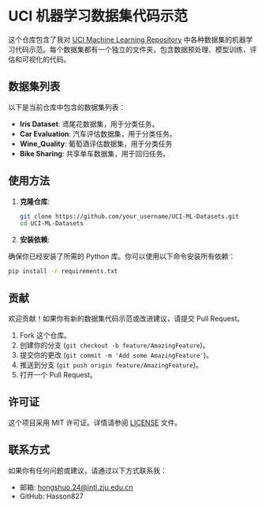 # UCI 机器学习数据集代码示范

这个仓库包含了我对 [UCI Machine Learning Repository](https://archive.ics.uci.edu/ml/index.php) 中各种数据集的机器学习代码示范。每个数据集都有一个独立的文件夹，包含数据预处理、模型训练、评估和可视化的代码。

## 数据集列表

以下是当前仓库中包含的数据集列表：

- **Iris Dataset**: 鸢尾花数据集，用于分类任务。
- **Car Evaluation**: 汽车评估数据集，用于分类任务。
- **Wine_Quality**: 葡萄酒评估数据集，用于分类任务
- **Bike Sharing**: 共享单车数据集，用于回归任务。

## 使用方法

1. **克隆仓库**:
   ```bash
   git clone https://github.com/your_username/UCI-ML-Datasets.git
   cd UCI-ML-Datasets
   ```

2. **安装依赖**:

确保你已经安装了所需的 Python 库。你可以使用以下命令安装所有依赖：
   ```bash
   pip install -r requirements.txt
   ```

## 贡献

欢迎贡献！如果你有新的数据集代码示范或改进建议，请提交 Pull Request。

1. Fork 这个仓库。
2. 创建你的分支 (`git checkout -b feature/AmazingFeature`)。
3. 提交你的更改 (`git commit -m 'Add some AmazingFeature'`)。
4. 推送到分支 (`git push origin feature/AmazingFeature`)。
5. 打开一个 Pull Request。

## 许可证

这个项目采用 MIT 许可证。详情请参阅 [LICENSE](https://chat.deepseek.com/a/chat/s/LICENSE) 文件。

## 联系方式

如果你有任何问题或建议，请通过以下方式联系我：

* 邮箱: hongshuo.24@intl.zju.edu.cn
* GitHub: Hasson827
